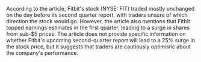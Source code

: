 According to the article, Fitbit's stock (NYSE: FIT) traded mostly unchanged on the day before its second quarter report, with traders unsure of which direction the stock would go. However, the article also mentions that Fitbit topped earnings estimates in the first quarter, leading to a surge in shares from sub-$5 prices. The article does not provide specific information on whether Fitbit's upcoming second-quarter report will lead to a 25% surge in the stock price, but it suggests that traders are cautiously optimistic about the company's performance.